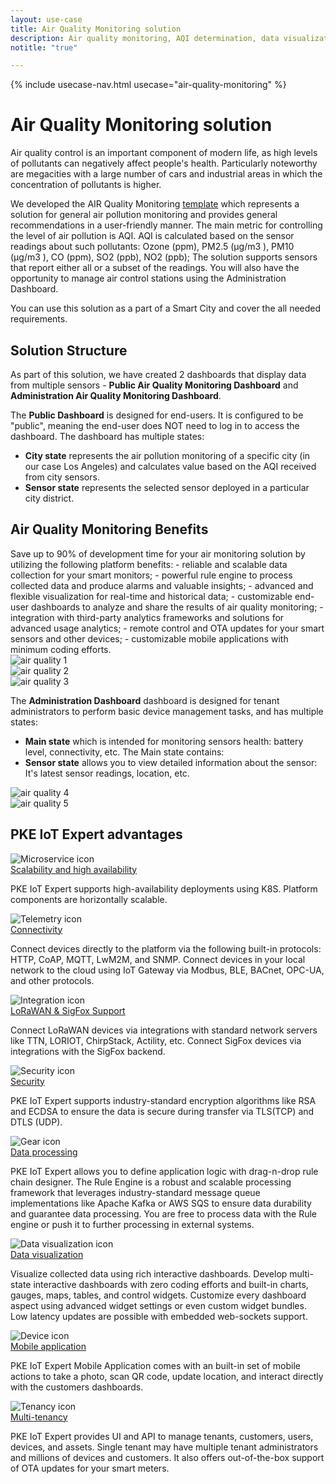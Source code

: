 ```yaml
---
layout: use-case
title: Air Quality Monitoring solution
description: Air quality monitoring, AQI determination, data visualization and device management
notitle: "true"

---
```


{% include usecase-nav.html usecase="air-quality-monitoring" %}

<h1 class="usecase-title">Air Quality Monitoring solution</h1>

Air quality control is an important component of modern life, as high levels of pollutants can negatively affect people's health. 
Particularly noteworthy are megacities with a large number of cars and industrial areas in which the concentration of pollutants is higher.

We developed the AIR Quality Monitoring <a href="/docs/paas/solution-templates/air-quality-monitoring/">template</a> which represents a solution for general air pollution monitoring and provides general recommendations in a user-friendly manner. 
The main metric for controlling the level of air pollution is AQI.
AQI is calculated based on the sensor readings about such pollutants: Ozone (ppm), PM2.5 (µg/m3 ), PM10 (µg/m3 ), CO (ppm), SO2 (ppb), NO2 (ppb);
The solution supports sensors that report either all or a subset of the readings.
You will also have the opportunity to manage air control stations using the Administration Dashboard.

You can use this solution as a part of a Smart City and cover the all needed requirements.

<h2>Solution Structure</h2>

As part of this solution, we have created 2 dashboards that display data from multiple sensors - **Public Air Quality Monitoring Dashboard** and **Administration Air Quality Monitoring Dashboard**.

The **Public Dashboard** is designed for end-users. It is configured to be "public", meaning the end-user does NOT need to log in to access the dashboard. The dashboard has multiple states:
- **City state** represents the air pollution monitoring of a specific city (in our case Los Angeles) and calculates  value based on the AQI received from city sensors.
- **Sensor state** represents the selected sensor deployed in a particular city district.

<h2>Air Quality Monitoring Benefits</h2>
Save up to 90% of development time for your air monitoring solution by utilizing the following platform benefits:
- reliable and scalable data collection for your smart monitors;
- powerful rule engine to process collected data and produce alarms and valuable insights;
- advanced and flexible visualization for real-time and historical data;
- customizable end-user dashboards to analyze and share the results of air quality monitoring;
- integration with third-party analytics frameworks and solutions for advanced usage analytics;
- remote control and OTA updates for your smart sensors and other devices;
- customizable mobile applications with minimum coding efforts.

<div class="usecase-carousel owl-carousel owl-theme">
    <div>
        <img class="item-image" src="/images/usecases/air-quality/aq1.png" alt="air quality 1">
    </div>
    <div>
        <img class="item-image" src="/images/usecases/air-quality/aq2.png" alt="air quality 2">
    </div>
    <div>
        <img class="item-image" src="/images/usecases/air-quality/aq3.png" alt="air quality 3">
    </div>
</div>

<!-- <div class="center" style="margin-bottom: 64px;">
    <a id="UseCases_AirQM_ViewLiveDemo" target="_blank" href="https://thingsboard.cloud/dashboard/ec564620-82b2-11ed-a624-8360a2a6cb0e?publicId=4978baf0-8a92-11ec-98f9-ff45c37940c6" class="button gtm_button">View live demo</a>
</div> -->

The **Administration Dashboard** dashboard is designed for tenant administrators to perform basic device management tasks, and has multiple states:
-  **Main state** which is intended for monitoring sensors health: battery level, connectivity, etc. The Main state contains:
- **Sensor state** allows you to view detailed information about the sensor: It's latest sensor readings, location, etc. 

<div class="usecase-carousel owl-carousel owl-theme">
    <div>
        <img class="item-image" src="/images/usecases/air-quality/aq4.png" alt="air quality 4">
    </div>
    <div>
        <img class="item-image" src="/images/usecases/air-quality/aq5.png" alt="air quality 5">
    </div>
</div>

## PKE IoT Expert advantages
<section class="usecase-advantages">
    <div class="usecase-background">
        <div class="bottom-features1"></div><div class="bottom-features2"></div><div class="small11"></div><div class="small12"></div>
    </div>
    <div class="cards row">
        <div class="col-lg-6">
            <div class="block">
                <img src="/images/microservices-icon.svg" alt="Microservice icon">
                <div>
                    <a class="title" href="/docs/reference/msa/">Scalability and high availability</a>
                    <p>PKE IoT Expert supports high-availability deployments using K8S. Platform components are horizontally scalable.</p>
                </div>
            </div>
        </div>
        <div class="col-lg-6">
            <div class="block">
                <img src="/images/telemetry-icon.svg" alt="Telemetry icon">
                <div>
                    <a class="title" href="/docs/getting-started-guides/connectivity/">Connectivity</a>
                    <p>Connect devices directly to the platform via the following built-in protocols: HTTP, CoAP, MQTT, LwM2M, and SNMP. 
                        Connect devices in your local network to the cloud using IoT Gateway via Modbus, BLE, BACnet, OPC-UA, and other protocols.</p>
                </div>
            </div>
        </div>
        <div class="col-lg-6">
            <div class="block">
                <img src="/images/integration-icon.svg" alt="Integration icon">
                <div>
                    <a class="title" href="/docs/user-guide/integrations/">LoRaWAN & SigFox Support</a>
                    <p>Connect LoRaWAN devices via integrations with standard network servers like TTN, LORIOT, ChirpStack, Actility, etc. Connect SigFox devices via integrations with the SigFox backend.</p>
                </div>
            </div>
        </div>
        <div class="col-lg-6">
            <div class="block">
                <img src="/images/security-icon.svg" alt="Security icon">
                <div>
                    <a class="title" href="/docs/pe/user-guide/ssl/http-over-ssl/">Security</a>
                    <p>PKE IoT Expert supports industry-standard encryption algorithms like RSA and ECDSA to ensure the data is secure during transfer via TLS(TCP) and DTLS (UDP).</p>
                </div>
            </div>
        </div>
        <div class="col-lg-6">
            <div class="block">
                <img src="/images/engine-icon.svg" alt="Gear icon">
                <div>
                    <a class="title" href="/docs/pe/user-guide/rule-engine-2-0/overview/">Data processing</a>
                    <p>PKE IoT Expert allows you to define application logic with drag-n-drop rule chain designer. The Rule Engine is a robust and scalable processing framework that leverages industry-standard message queue implementations like Apache Kafka or AWS SQS to ensure data durability and guarantee data processing. You are free to process data with the Rule engine or push it to further processing in external systems.</p>
                </div>
            </div>
        </div>
        <div class="col-lg-6">
            <div class="block">
                <img src="/images/visualization-icon.svg" alt="Data visualization icon">
                <div>
                    <a class="title" href="/docs/user-guide/dashboards/">Data visualization</a>
                    <p>Visualize collected data using rich interactive dashboards. Develop multi-state interactive dashboards with zero coding efforts and built-in charts, gauges, maps, tables, and control widgets. Customize every dashboard aspect using advanced widget settings or even custom widget bundles. Low latency updates are possible with embedded web-sockets support.</p>
                </div>
            </div>
        </div>
        <div class="col-lg-6">
            <div class="block">
                <img src="/images/device-icon.svg" alt="Device icon">
                <div>
                    <a class="title" href="/docs/mobile/">Mobile application</a>
                    <p>PKE IoT Expert Mobile Application comes with an built-in set of mobile actions to take a photo, scan QR code, update location, and interact directly with the customers dashboards.</p>
                </div>
            </div>
        </div>
        <div class="col-lg-6">
            <div class="block">
                <img src="/images/tenancy-icon.svg" alt="Tenancy icon">
                <div>
                    <a class="title" href="/docs/user-guide/entities-and-relations/">Multi-tenancy</a>
                    <p>PKE IoT Expert provides UI and API to manage tenants, customers, users, devices, and assets. Single tenant may have multiple tenant administrators and millions of devices and customers. It also offers out-of-the-box support of OTA updates for your smart meters.</p>
                </div>
            </div>
        </div>
    </div>
</section>

<!-- ## Air Quality Monitoring solution overview

The diagram below identifies data flow and integration points for a typical air quality monitoring solution that uses the ThingsBoard platform to collect and analyze monitoring data from air stations.

<object width="100%" style="max-width: max-content; margin: 32px 0" data="/images/iot-use-cases/smart-energy-diagram.svg"></object>

You may notice plenty of connectivity options for the air monitoring stations: direct connection to the cloud, through the IoT Gateway, or an Integration with a third-party system.
The platform supports industry-standard encryption algorithms and device credentials types. ThingsBoard stores data in the fault-tolerant and reliable Cassandra database.
The Rule Engine enables forwarding incoming data to various analytics systems, such as Apache Spark or Hadoop, using Kafka or other Message buses.

## Learn more
<div class="usecases-bottom-nav">
    <a id="UseCases_AirQM_GetStart" href="/docs/getting-started-guides/helloworld/" class="button gtm_button">Getting started</a>
    <a id="UseCases_AirQM_CustomersFb" href="/industries/smart-energy/" class="button gtm_button">Customers feedback</a>
    <a id="UseCases_AirQM_PlatformFeatures" href="/docs/#platform-features" class="button gtm_button">Platform features</a>
    <a id="UseCases_AirQM_Architecture" href="/docs/reference/" class="button gtm_button">Architecture</a>
    <a id="UseCases_AirQM_ContactUs" href="/docs/contact-us/" class="button gtm_button">Contact us</a>
</div> -->
